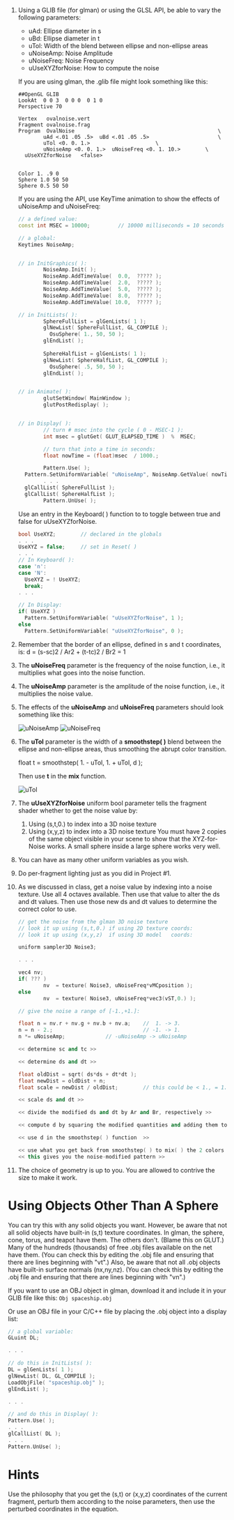 1. Using a GLIB file (for glman) or using the GLSL API, be able to vary the following parameters:
    - uAd:	Ellipse diameter in s
    - uBd:	Ellipse diameter in t
    - uTol:	Width of the blend between ellipse and non-ellipse areas
    - uNoiseAmp:	Noise Amplitude
    - uNoiseFreq:	Noise Frequency
    - uUseXYZforNoise:	How to compute the noise

    If you are using glman, the .glib file might look something like this:
    ```
    ##OpenGL GLIB
    LookAt  0 0 3  0 0 0  0 1 0
    Perspective 70
    
    Vertex   ovalnoise.vert
    Fragment ovalnoise.frag
    Program  OvalNoise                                              \
            uAd <.01 .05 .5>  uBd <.01 .05 .5>                      \
            uTol <0. 0. 1.>						\
            uNoiseAmp <0. 0. 1.>  uNoiseFreq <0. 1. 10.>		\
      uUseXYZforNoise	<false>
    
    
    Color 1. .9 0
    Sphere 1.0 50 50
    Sphere 0.5 50 50
    ```
    If you are using the API, use KeyTime animation to show the effects of uNoiseAmp and uNoiseFreq:
    ```C++
    // a defined value:
    const int MSEC = 10000;         // 10000 milliseconds = 10 seconds
    
    // a global:
    Keytimes NoiseAmp;
    
    
    // in InitGraphics( ):
            NoiseAmp.Init( );
            NoiseAmp.AddTimeValue(  0.0,  ????? );
            NoiseAmp.AddTimeValue(  2.0,  ????? );
            NoiseAmp.AddTimeValue(  5.0,  ????? );
            NoiseAmp.AddTimeValue(  8.0,  ????? );
            NoiseAmp.AddTimeValue( 10.0,  ????? );
    
    // in InitLists( ):
            SphereFullList = glGenLists( 1 );
            glNewList( SphereFullList, GL_COMPILE );
              OsuSphere( 1., 50, 50 );
            glEndList( );
          
            SphereHalfList = glGenLists( 1 );
            glNewList( SphereHalfList, GL_COMPILE );
              OsuSphere( .5, 50, 50 );
            glEndList( );
    
    
    // in Animate( ):
            glutSetWindow( MainWindow );
            glutPostRedisplay( );
    
    
    // in Display( ):
            // turn # msec into the cycle ( 0 - MSEC-1 ):
            int msec = glutGet( GLUT_ELAPSED_TIME )  %  MSEC;
    
            // turn that into a time in seconds:
            float nowTime = (float)msec  / 1000.;
    
            Pattern.Use( );
      Pattern.SetUniformVariable( "uNoiseAmp", NoiseAmp.GetValue( nowTime ) );
            . . .
      glCallList( SphereFullList );
      glCallList( SphereHalfList );
            Pattern.UnUse( );
    ```
    Use an entry in the Keyboard( ) function to to toggle between true and false for uUseXYZforNoise.
    ```C++
    bool UseXYZ;		// declared in the globals
    . . .
    UseXYZ = false;		// set in Reset( )
    . . .
    // In Keyboard( ):
    case 'n':
    case 'N':
      UseXYZ = ! UseXYZ;
      break;
    . . .
    
    // In Display:
    if( UseXYZ )
      Pattern.SetUniformVariable( "uUseXYZforNoise", 1 );
    else
      Pattern.SetUniformVariable( "uUseXYZforNoise", 0 );
    ```
2. Remember that the border of an ellipse, defined in s and t coordinates, is:
    d = (s-sc)2 / Ar2 + (t-tc)2 / Br2 = 1
3. The **uNoiseFreq** parameter is the frequency of the noise function, i.e., it multiplies what goes into the noise function.
4. The **uNoiseAmp** parameter is the amplitude of the noise function, i.e., it multiplies the noise value.
5. The effects of the **uNoiseAmp** and **uNoiseFreq** parameters should look something like this:
   
   ![](https://web.engr.oregonstate.edu/~mjb/cs557/Projects/ovalnoise1.jpg "uNoiseAmp")
   ![](https://web.engr.oregonstate.edu/~mjb/cs557/Projects/ovalnoise2.jpg "uNoiseFreq")

6. The **uTol** parameter is the width of a **smoothstep( )** blend between the ellipse and non-ellipse areas, thus smoothing the abrupt color transition.

    float t = smoothstep( 1. - uTol, 1. + uTol, d );

    Then use **t** in the **mix** function.

    ![](https://web.engr.oregonstate.edu/~mjb/cs557/Projects/ovalnoise4.jpg "uTol")

7. The **uUseXYZforNoise** uniform bool parameter tells the fragment shader whether to get the noise value by:
    1. Using (s,t,0.) to index into a 3D noise texture
    2. Using (x,y,z) to index into a 3D noise texture 
    You must have 2 copies of the same object visible in your scene to show that the XYZ-for-Noise works. A small sphere inside a large sphere works very well.
8. You can have as many other uniform variables as you wish.
9. Do per-fragment lighting just as you did in Project #1.
10. As we discussed in class, get a noise value by indexing into a noise texture. Use all 4 octaves available. Then use that value to alter the ds and dt values. Then use those new ds and dt values to determine the correct color to use.
    ```C++
    // get the noise from the glman 3D noise texture
    // look it up using (s,t,0.) if using 2D texture coords:
    // look it up using (x,y,z)  if using 3D model   coords:
    
    uniform sampler3D Noise3;
    
    . . .
    
    vec4 nv;
    if( ??? )
            nv  = texture( Noise3, uNoiseFreq*vMCposition );
    else
            nv  = texture( Noise3, uNoiseFreq*vec3(vST,0.) );
    
    // give the noise a range of [-1.,+1.]:
    
    float n = nv.r + nv.g + nv.b + nv.a;    //  1. -> 3.
    n = n - 2.;                             // -1. -> 1.
    n *= uNoiseAmp;				// -uNoiseAmp -> uNoiseAmp
    
    << determine sc and tc >>
    
    << determine ds and dt >>
    
    float oldDist = sqrt( ds*ds + dt*dt );
    float newDist = oldDist + n;
    float scale = newDist / oldDist;        // this could be < 1., = 1., or > 1.
    
    << scale ds and dt >>
    
    << divide the modified ds and dt by Ar and Br, respectively >>
    
    << compute d by squaring the modified quantities and adding them together >>
    
    << use d in the smoothstep( ) function  >>
    
    << use what you get back from smoothstep( ) to mix( ) the 2 colors >>
    << this gives you the noise-modified pattern >>
    ```
11. The choice of geometry is up to you. You are allowed to contrive the size to make it work. 

# Using Objects Other Than A Sphere
You can try this with any solid objects you want. However, be aware that not all solid objects have built-in (s,t) texture coordinates. In glman, the sphere, cone, torus, and teapot have them. The others don't. (Blame this on GLUT.) Many of the hundreds (thousands) of free .obj files available on the net have them. (You can check this by editing the .obj file and ensuring that there are lines beginning with "vt".) Also, be aware that not all .obj objects have built-in surface normals (nx,ny,nz). (You can check this by editing the .obj file and ensuring that there are lines beginning with "vn".)

If you want to use an OBJ object in glman, download it and include it in your GLIB file like this:
`Obj spaceship.obj`

Or use an OBJ file in your C/C++ file by placing the .obj object into a display list:
```C++
// a global variable:
GLuint DL;

. . .

// do this in InitLists( ):
DL = glGenLists( 1 );
glNewList( DL, GL_COMPILE );
LoadObjFile( "spaceship.obj" );
glEndList( );

. . .

// and do this in Display( ):
Pattern.Use( );
. . .
glCallList( DL );
. . .
Pattern.UnUse( );
```
# Hints

Use the philosophy that you get the (s,t) or (x,y,z) coordinates of the current fragment, perturb them according to the noise parameters, then use the perturbed coordinates in the equation. 

